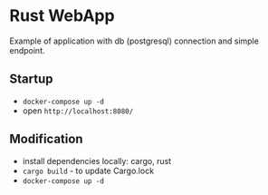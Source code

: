 # Rust WebApp
Example of application with db (postgresql) connection and simple endpoint.

## Startup
- `docker-compose up -d`
- open `http://localhost:8080/`

## Modification
- install dependencies locally: cargo, rust
- `cargo build` - to update Cargo.lock
- `docker-compose up -d`
